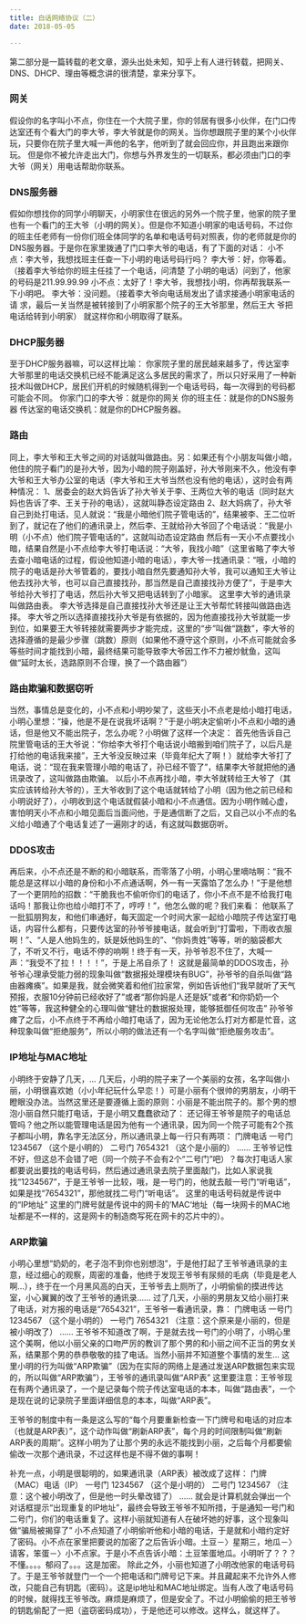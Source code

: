 ```yaml
---
title: 白话网络协议（二）
date: 2018-05-05

---
```



第二部分是一篇转载的老文章，源头出处未知，知乎上有人进行转载，把网关、DNS、DHCP、理由等概念讲的很清楚，拿来分享下。

### 网关 

假设你的名字叫小不点，你住在一个大院子里，你的邻居有很多小伙伴，在门口传达室还有个看大门的李大爷，李大爷就是你的网关。当你想跟院子里的某个小伙伴玩，只要你在院子里大喊一声他的名字，他听到了就会回应你，并且跑出来跟你玩。 但是你不被允许走出大门，你想与外界发生的一切联系，都必须由门口的李大爷（网关）用电话帮助你联系。

<!--more-->


### DNS服务器

假如你想找你的同学小明聊天，小明家住在很远的另外一个院子里，他家的院子里也有一个看门的王大爷（小明的网关）。但是你不知道小明家的电话号码，不过你的班主任老师有一份你们班全体同学的名单和电话号码对照表，你的老师就是你的DNS服务器。于是你在家里拨通了门口李大爷的电话，有了下面的对话： 小不点：李大爷，我想找班主任查一下小明的电话号码行吗？ 李大爷：好，你等着。（接着李大爷给你的班主任挂了一个电话，问清楚 了小明的电话）问到了，他家的号码是211.99.99.99 小不点：太好了！李大爷，我想找小明，你再帮我联系一下小明吧。 李大爷：没问题。（接着李大爷向电话局发出了请求接通小明家电话的请 求，最后一关当然是被转接到了小明家那个院子的王大爷那里，然后王大 爷把电话给转到小明家） 就这样你和小明取得了联系。 


### DHCP服务器

至于DHCP服务器嘛，可以这样比喻： 你家院子里的居民越来越多了，传达室李大爷那里的电话交换机已经不能满足这么多居民的需求了，所以只好采用了一种新技术叫做DHCP，居民们开机的时候随机得到一个电话号码，每一次得到的号码都可能会不同。 你家门口的李大爷：就是你的网关 你的班主任：就是你的DNS服务器 传达室的电话交换机：就是你的DHCP服务器。  


### 路由

同上，李大爷和王大爷之间的对话就叫做路由。另：如果还有个小朋友叫做小暗，他住的院子看门的是孙大爷，因为小暗的院子刚盖好，孙大爷刚来不久，他没有李大爷和王大爷办公室的电话（李大爷和王大爷当然也没有他的电话），这时会有两种情况： 1、居委会的赵大妈告诉了孙大爷关于李、王两位大爷的电话（同时赵大妈也告诉了李、王关于孙的电话），这就叫静态设定路由 2、赵大妈病了，孙大爷自己到处打电话，见人就说：“我是小暗他们院子管电话的”，结果被李、王二位听到了，就记在了他们的通讯录上，然后李、王就给孙大爷回了个电话说：“我是小明（小不点）他们院子管电话的”，这就叫动态设定路由 然后有一天小不点要找小暗，结果自然是小不点给李大爷打电话说：“大爷，我找小暗”（这里省略了李大爷去查小暗电话的过程，假设他知道小暗的电话），李大爷一找通讯录：“哦，小暗的院子的电话是孙大爷管着的，要找小暗自然先要通知孙大爷，我可以通知王大爷让他去找孙大爷，也可以自己直接找孙，那当然是自己直接找孙方便了”，于是李大爷给孙大爷打了电话，然后孙大爷又把电话转到了小暗家。 这里李大爷的通讯录叫做路由表。 李大爷选择是自己直接找孙大爷还是让王大爷帮忙转接叫做路由选择。 李大爷之所以选择直接找孙大爷是有依据的，因为他直接找孙大爷就能一步到位，如果要王大爷转接就需要两步才能完成，这里的“步”叫做“跳数”，李大爷的选择遵循的是最少步骤（跳数）原则（如果他不遵守这个原则，小不点可能就会多等些时间才能找到小暗，最终结果可能导致李大爷因工作不力被炒鱿鱼，这叫做“延时太长，选路原则不合理，换了一个路由器”） 


### 路由欺骗和数据窃听

当然，事情总是变化的，小不点和小明吵架了，这些天小不点老是给小暗打电话，小明心里想：“操，他是不是在说我坏话啊？”于是小明决定偷听小不点和小暗的通话，但是他又不能出院子，怎么办呢？小明做了这样一个决定： 首先他告诉自己院里管电话的王大爷说：“你给李大爷打个电话说小暗搬到咱们院子了，以后凡是打给他的电话我来接”，王大爷没反映过来（毕竟年纪大了啊！）就给李大爷打了电话，说：“现在我来管理小暗的电话了，孙已经不管了”，结果李大爷就把他的通讯录改了，这叫做路由欺骗。 以后小不点再找小暗，李大爷就转给王大爷了（其实应该转给孙大爷的），王大爷收到了这个电话就转给了小明（因为他之前已经和小明说好了），小明收到这个电话就假装小暗和小不点通信。因为小明作贼心虚，害怕明天小不点和小暗见面后当面问他，于是通信断了之后，又自己以小不点的名义给小暗通了个电话复述了一遍刚才的话，有这就叫数据窃听。

### DDOS攻击

再后来，小不点还是不断的和小暗联系，而零落了小明，小明心里嘀咕啊：“我不能总是这样以小暗的身份和小不点通话啊，外一有一天露馅了怎么办！”于是他想了一个更阴险的招数：“干脆我也不偷听你们的电话了，你小不点不是不给我打电话吗！那我让你也给小暗打不了，哼哼！”，他怎么做的呢？我们来看： 他联系了一批狐朋狗友，和他们串通好，每天固定一个时间大家一起给小暗院子传达室打电话，内容什么都有，只要传达室的孙爷爷接电话，就会听到“打雷啦，下雨收衣服啊！”、“人是人他妈生的，妖是妖他妈生的”、“你妈贵姓”等等，听的脑袋都大了，不听又不行，电话不停的响啊！终于有一天，孙爷爷忍不住了，大喊一声：“我受不了拉！！！！”，于是上吊自杀了！ 这就是最简单的DDOS攻击，孙爷爷心理承受能力弱的现象叫做“数据报处理模块有BUG”，孙爷爷的自杀叫做“路由器瘫痪”。如果是我，就会微笑着和他们拉家常，例如告诉他们“我早就听了天气预报，衣服10分钟前已经收好了”或者“那你妈是人还是妖”或者“和你奶奶一个姓”等等，我这种健全的心理叫做“健壮的数据报处理，能够抵御任何攻击” 孙爷爷瘫了之后，小不点终于不再给小暗打电话了，因为无论他怎么打对方都是忙音，这种现象叫做“拒绝服务”，所以小明的做法还有一个名字叫做“拒绝服务攻击”。 

### IP地址与MAC地址

小明终于安静了几天，... 几天后，小明的院子来了一个美丽的女孩，名字叫做小丽，小明很喜欢她（小小年纪玩什么早恋！）可是小丽有个很帅的男朋友，小明干瞪眼没办法。当然这里还是要遵循上面的原则：小丽是不能出院子的。那个男的想泡小丽自然只能打电话，于是小明又蠢蠢欲动了： 还记得王爷爷是院子的电话总管吗？他之所以能管理电话是因为他有一个通讯录，因为同一个院子可能有2个孩子都叫小明，靠名字无法区分，所以通讯录上每一行只有两项： 门牌电话 一号门 1234567 （这个是小明的） 二号门 7654321 （这个是小丽的） ...... 王爷爷记性不好，但这总不会错了吧（同一个院子不会有2个“二号门”吧）？每次打电话人家都要说出要找的电话号码，然后通过通讯录去院子里面敲门，比如人家说我找“1234567”，于是王爷爷一比较，哦，是一号门的，他就去敲一号门“听电话”，如果是找“7654321”，那他就找二号门“听电话”。 这里的电话号码就是传说中的“IP地址” 这里的门牌号就是传说中的网卡的’MAC‘地址（每一块网卡的MAC地址都是不一样的，这是网卡的制造商写死在网卡的芯片中的）。

### ARP欺骗

小明心里想“奶奶的，老子泡不到你也别想泡”，于是他打起了王爷爷通讯录的主意，经过细心的观察，周密的准备，他终于发现王爷爷有尿频的毛病（毕竟是老人啊...），终于在一个月黑风高的白天，王爷爷去上厕所了，小明偷偷的摸进传达室，小心翼翼的改了王爷爷的通讯录...... 过了几天，小丽的男朋友又给小丽打来了电话，对方报的电话是“7654321”，王爷爷一看通讯录，靠： 门牌电话 一号门 1234567 （这个是小明的） 一号门 7654321 （注意：这个原来是小丽的，但是被小明改了） ...... 王爷爷不知道改了啊，于是就去找一号门的小明了，小明心里这个美啊，他以小丽父亲的口吻严厉的教训了那个男的和小丽之间不正当的男女关系，结果那个男的恭恭敬敬的挂了电话。当然小丽并不知道整个事情的发生... 这里小明的行为叫做“ARP欺骗”（因为在实际的网络上是通过发送ARP数据包来实现的，所以叫做“ARP欺骗”），王爷爷的通讯录叫做“ARP表” 这里要注意：王爷爷现在有两个通讯录了，一个是记录每个院子传达室电话的本本，叫做“路由表”，一个是现在说的记录院子里面详细信息的本本，叫做“ARP表”。 

王爷爷的制度中有一条是这么写的“每个月要重新检查一下门牌号和电话的对应本（也就是ARP表）”，这个动作叫做“刷新ARP表”，每个月的时间限制叫做“刷新ARP表的周期”。这样小明为了让那个男的永远不能找到小丽，之后每个月都要偷偷改一次那个通讯录，不过这样也是不得不做的事啊！ 

补充一点，小明是很聪明的，如果通讯录（ARP表）被改成了这样： 门牌（MAC）电话（IP） 一号门 1234567 （这个是小明的） 二号门 1234567 （注意：这个被小明改了，但是他一时头晕改错了） ...... 就会是计算机就会弹出一个对话框提示“出现重复的IP地址”，最终会导致王爷爷不知所措，于是通知一号门和二号门，你们的电话重复了。这样小丽就知道有人在破坏她的好事，这个现象叫做“骗局被揭穿了” 小不点知道了小明偷听他和小暗的电话，于是就和小暗约定好了密码。小不点在家里把要说的加密了之后告诉小暗。土豆－〉星期三，地瓜－〉请客，笨蛋－〉小不点家。于是小不点告诉小暗：土豆笨蛋地瓜。小明听了？？？不懂。。。。郁闷了。。。这是加密。 除此之外，小丽也知道了小明改他家的电话号码了。于是王爷爷就登门一个一个把电话和门牌号记下来。并且藏起来不允许外人修改，只能自己有钥匙（密码）。这是ip地址和MAC地址绑定。当有人改了电话号码的时候，就得找王爷爷改。麻烦是麻烦了，但是安全了。不过小明偷偷的把王爷爷的钥匙偷配了一把（盗窃密码成功），于是他还可以修改。这样么，就这样了。


